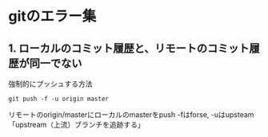 # gitのエラー集
## 1. ローカルのコミット履歴と、リモートのコミット履歴が同一でない
強制的にプッシュする方法
```
git push -f -u origin master
```
リモートのorigin/masterにローカルのmasterをpush -fはforse, -uはupsteam「upstream（上流）ブランチを追跡する」
